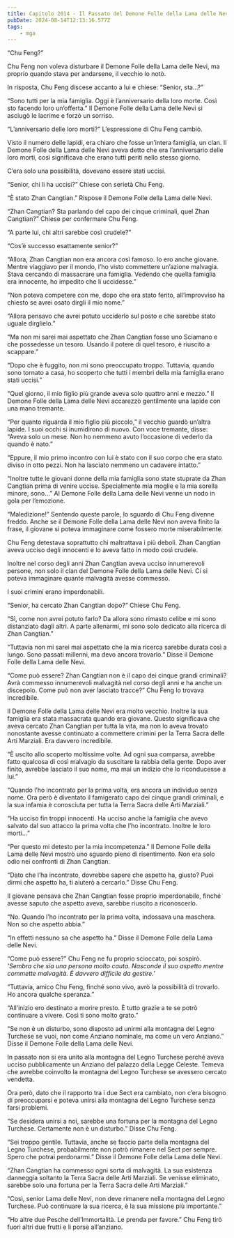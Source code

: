 ```yaml
---
title: Capitolo 2014 - Il Passato del Demone Folle della Lama delle Nevi
pubDate: 2024-08-14T12:13:16.577Z
tags:
    - mga
---
```





“Chu Feng?”


Chu Feng non voleva disturbare il Demone Folle della Lama delle Nevi, ma proprio quando stava per andarsene, il vecchio lo notò.


In risposta, Chu Feng discese accanto a lui e chiese: “Senior, sta…?”


“Sono tutti per la mia famiglia. Oggi è l’anniversario della loro morte. Così sto facendo loro un’offerta.” Il Demone Folle della Lama delle Nevi si asciugò le lacrime e forzò un sorriso.

“L’anniversario delle loro morti?” L’espressione di Chu Feng cambiò.


Visto il numero delle lapidi, era chiaro che fosse un’intera famiglia, un clan. Il Demone Folle della Lama delle Nevi aveva detto che era l’anniversario delle loro morti, così significava che erano tutti periti nello stesso giorno.


C’era solo una possibilità, dovevano essere stati uccisi.

“Senior, chi li ha uccisi?” Chiese con serietà Chu Feng.

“È stato Zhan Cangtian.” Rispose il Demone Folle della Lama delle Nevi.


“Zhan Cangtian? Sta parlando del capo dei cinque criminali, quel Zhan Cangtian?” Chiese per confermare Chu Feng.


“A parte lui, chi altri sarebbe così crudele?”


“Cos’è successo esattamente senior?”


“Allora, Zhan Cangtian non era ancora così famoso. Io ero anche giovane. Mentre viaggiavo per il mondo, l’ho visto commettere un’azione malvagia. Stava cercando di massacrare una famiglia. Vedendo che quella famiglia era innocente, ho impedito che li uccidesse.”


“Non poteva competere con me, dopo che era stato ferito, all’improvviso ha chiesto se avrei osato dirgli il mio nome.”


“Allora pensavo che avrei potuto ucciderlo sul posto e che sarebbe stato uguale dirglielo.”


“Ma non mi sarei mai aspettato che Zhan Cangtian fosse uno Sciamano e che possedesse un tesoro. Usando il potere di quel tesoro, è riuscito a scappare.”

“Dopo che è fuggito, non mi sono preoccupato troppo. Tuttavia, quando sono tornato a casa, ho scoperto che tutti i membri della mia famiglia erano stati uccisi.”


“Quel giorno, il mio figlio più grande aveva solo quattro anni e mezzo.” Il Demone Folle della Lama delle Nevi accarezzò gentilmente una lapide con una mano tremante.

“Per quanto riguarda il mio figlio più piccolo,” il vecchio guardò un’altra lapide. I suoi occhi si inumidirono di nuovo. Con voce tremante, disse: “Aveva solo un mese. Non ho nemmeno avuto l’occasione di vederlo da quando è nato.”


“Eppure, il mio primo incontro con lui è stato con il suo corpo che era stato diviso in otto pezzi. Non ha lasciato nemmeno un cadavere intatto.”


“Inoltre tutte le giovani donne della mia famiglia sono state stuprate da Zhan Cangtian prima di venire uccise. Specialmente mia moglie e la mia sorella minore, sono…” Al Demone Folle della Lama delle Nevi venne un nodo in gola per l’emozione.


“Maledizione!” Sentendo queste parole, lo sguardo di Chu Feng divenne freddo. Anche se il Demone Folle della Lama delle Nevi non aveva finito la frase, il giovane si poteva immaginare come fossero morte miserabilmente.


Chu Feng detestava soprattutto chi maltrattava i più deboli. Zhan Cangtian aveva ucciso degli innocenti e lo aveva fatto in modo così crudele.


Inoltre nel corso degli anni Zhan Cangtian aveva ucciso innumerevoli persone, non solo il clan del Demone Folle della Lama delle Nevi. Ci si poteva immaginare quante malvagità avesse commesso.


I suoi crimini erano imperdonabili.

“Senior, ha cercato Zhan Cangtian dopo?” Chiese Chu Feng.


“Sì, come non avrei potuto farlo? Da allora sono rimasto celibe e mi sono distanziato dagli altri. A parte allenarmi, mi sono solo dedicato alla ricerca di Zhan Cangtian.”


“Tuttavia non mi sarei mai aspettato che la mia ricerca sarebbe durata così a lungo. Sono passati millenni, ma devo ancora trovarlo.” Disse il Demone Folle della Lama delle Nevi.


“Come può essere? Zhan Cangtian non è il capo dei cinque grandi criminali? Avrà commesso innumerevoli malvagità nel corso degli anni e ha anche un discepolo. Come può non aver lasciato tracce?” Chu Feng lo trovava incredibile.


Il Demone Folle della Lama delle Nevi era molto vecchio. Inoltre la sua famiglia era stata massacrata quando era giovane. Questo significava che aveva cercato Zhan Cangtian per tutta la vita, ma non lo aveva trovato nonostante avesse continuato a commettere crimini per la Terra Sacra delle Arti Marziali. Era davvero incredibile.


“È uscito allo scoperto moltissime volte. Ad ogni sua comparsa, avrebbe fatto qualcosa di così malvagio da suscitare la rabbia della gente. Dopo aver finito, avrebbe lasciato il suo nome, ma mai un indizio che lo riconducesse a lui.”


“Quando l’ho incontrato per la prima volta, era ancora un individuo senza nome. Ora però è diventato il famigerato capo dei cinque grandi criminali, e la sua infamia è conosciuta per tutta la Terra Sacra delle Arti Marziali.”


“Ha ucciso fin troppi innocenti. Ha ucciso anche la famiglia che avevo salvato dal suo attacco la prima volta che l’ho incontrato. Inoltre le loro morti…”


“Per questo mi detesto per la mia incompetenza.” Il Demone Folle della Lama delle Nevi mostrò uno sguardo pieno di risentimento. Non era solo odio nei confronti di Zhan Cangtian.


“Dato che l’ha incontrato, dovrebbe sapere che aspetto ha, giusto? Puoi dirmi che aspetto ha, ti aiuterò a cercarlo.” Disse Chu Feng.


Il giovane pensava che Zhan Cangtian fosse proprio imperdonabile, finché avesse saputo che aspetto aveva, sarebbe riuscito a riconoscerlo.

“No. Quando l’ho incontrato per la prima volta, indossava una maschera. Non so che aspetto abbia.”

“In effetti nessuno sa che aspetto ha.” Disse il Demone Folle della Lama delle Nevi.


“Come può essere?” Chu Feng ne fu proprio scioccato, poi sospirò. <em>’Sembra che sia una persona molto cauta. Nasconde il suo aspetto mentre commette malvagità. È davvero difficile da gestire.’</em>


“Tuttavia, amico Chu Feng, finché sono vivo, avrò la possibilità di trovarlo. Ho ancora qualche speranza.”

“All’inizio ero destinato a morire presto. È tutto grazie a te se potrò continuare a vivere. Così ti sono molto grato.”

“Se non è un disturbo, sono disposto ad unirmi alla montagna del Legno Turchese se vuoi, non come Anziano nominale, ma come un vero Anziano.” Disse il Demone Folle della Lama delle Nevi.


In passato non si era unito alla montagna del Legno Turchese perché aveva ucciso pubblicamente un Anziano del palazzo della Legge Celeste. Temeva che avrebbe coinvolto la montagna del Legno Turchese se avessero cercato vendetta.


Ora però, dato che il rapporto tra i due Sect era cambiato, non c’era bisogno di preoccuparsi e poteva unirsi alla montagna del Legno Turchese senza farsi problemi.


“Se desidera unirsi a noi, sarebbe una fortuna per la montagna del Legno Turchese. Certamente non è un disturbo.” Disse Chu Feng.


“Sei troppo gentile. Tuttavia, anche se faccio parte della montagna del Legno Turchese, probabilmente non potrò rimanere nel Sect per sempre. Spero che potrai perdonarmi.” Disse il Demone Folle della Lama delle Nevi.


“Zhan Cangtian ha commesso ogni sorta di malvagità. La sua esistenza danneggia soltanto la Terra Sacra delle Arti Marziali. Se venisse eliminato, sarebbe solo una fortuna per la Terra Sacra delle Arti Marziali.”

“Così, senior Lama delle Nevi, non deve rimanere nella montagna del Legno Turchese. Può continuare la sua ricerca, è la sua missione più importante.”


“Ho altre due Pesche dell’Immortalità. Le prenda per favore.” Chu Feng tirò fuori altri due frutti e li porse all’anziano.

